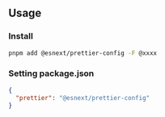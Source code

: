 ## Usage

### Install

```sh
pnpm add @esnext/prettier-config -F @xxxx
```

### Setting package.json

```json
{
  "prettier": "@esnext/prettier-config"
}
```
